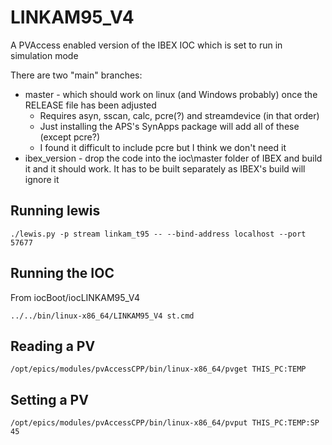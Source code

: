 # LINKAM95_V4
A PVAccess enabled version of the IBEX IOC which is set to run in simulation mode

There are two "main" branches:
* master - which should work on linux (and Windows probably) once the RELEASE file has been adjusted
	* Requires asyn, sscan, calc, pcre(?) and streamdevice (in that order)
	* Just installing the APS's SynApps package will add all of these (except pcre?)
	* I found it difficult to include pcre but I think we don't need it
* ibex_version - drop the code into the ioc\master folder of IBEX and build it and it should work. It has to be built separately as IBEX's build will ignore it

## Running lewis

`./lewis.py -p stream linkam_t95 -- --bind-address localhost --port 57677`

## Running the IOC

From iocBoot/iocLINKAM95_V4

`../../bin/linux-x86_64/LINKAM95_V4 st.cmd`

## Reading a PV

`/opt/epics/modules/pvAccessCPP/bin/linux-x86_64/pvget THIS_PC:TEMP`

## Setting a PV

`/opt/epics/modules/pvAccessCPP/bin/linux-x86_64/pvput THIS_PC:TEMP:SP 45`

